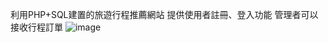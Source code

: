 利用PHP+SQL建置的旅遊行程推薦網站
提供使用者註冊、登入功能
管理者可以接收行程訂單
![image]((https://github.com/yanghenry0526/Travel-Website/blob/main/%E8%9E%A2%E5%B9%95%E6%93%B7%E5%8F%96%E7%95%AB%E9%9D%A2%202023-09-30%20210727.png)https://github.com/yanghenry0526/Travel-Website/blob/main/%E8%9E%A2%E5%B9%95%E6%93%B7%E5%8F%96%E7%95%AB%E9%9D%A2%202023-09-30%20210727.png)
